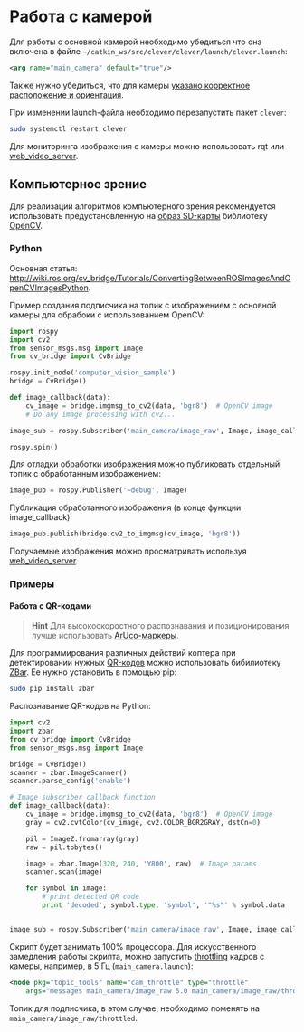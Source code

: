 # Работа с камерой

Для работы с основной камерой необходимо убедиться что она включена в файле `~/catkin_ws/src/clever/clever/launch/clever.launch`:

```xml
<arg name="main_camera" default="true"/>
```

Также нужно убедиться, что для камеры [указано корректное расположение и ориентация](camera_frame.md).

При изменении launch-файла необходимо перезапустить пакет `clever`:

```bash
sudo systemctl restart clever
```

Для мониторинга изображения с камеры можно использовать rqt или [web_video_server](web_video_server.md).

## Компьютерное зрение

Для реализации алгоритмов компьютерного зрения рекомендуется использовать предустановленную на [образ SD-карты](microsd_images.md) библиотеку [OpenCV](https://opencv.org).

### Python

Основная статья: http://wiki.ros.org/cv_bridge/Tutorials/ConvertingBetweenROSImagesAndOpenCVImagesPython.

Пример создания подписчика на топик с изображением с основной камеры для обрабоки с использованием OpenCV:

```python
import rospy
import cv2
from sensor_msgs.msg import Image
from cv_bridge import CvBridge

rospy.init_node('computer_vision_sample')
bridge = CvBridge()

def image_callback(data):
    cv_image = bridge.imgmsg_to_cv2(data, 'bgr8')  # OpenCV image
    # Do any image processing with cv2...

image_sub = rospy.Subscriber('main_camera/image_raw', Image, image_callback)

rospy.spin()
```

Для отладки обработки изображения можно публиковать отдельный топик с обработанным изображением:

```python
image_pub = rospy.Publisher('~debug', Image)
```

Публикация обработанного изображения (в конце функции image_callback):

```python
image_pub.publish(bridge.cv2_to_imgmsg(cv_image, 'bgr8'))
```

Получаемые изображения можно просматривать используя [web_video_server](web_video_server.md).

### Примеры

#### Работа с QR-кодами

> **Hint** Для высокоскоростного распознавания и позиционирования лучше использовать [ArUco-маркеры](aruco.md).

Для программирования различных действий коптера при детектировании нужных [QR-кодов](https://ru.wikipedia.org/wiki/QR-код) можно использовать бибилиотеку [ZBar](http://zbar.sourceforge.net). Ее нужно установить в помощью pip:

```bash
sudo pip install zbar
```

Распознавание QR-кодов на Python:

```python
import cv2
import zbar
from cv_bridge import CvBridge
from sensor_msgs.msg import Image

bridge = CvBridge()
scanner = zbar.ImageScanner()
scanner.parse_config('enable')

# Image subscriber callback function
def image_callback(data):
    cv_image = bridge.imgmsg_to_cv2(data, 'bgr8')  # OpenCV image
    gray = cv2.cvtColor(cv_image, cv2.COLOR_BGR2GRAY, dstCn=0)

    pil = ImageZ.fromarray(gray)
    raw = pil.tobytes()

    image = zbar.Image(320, 240, 'Y800', raw)  # Image params
    scanner.scan(image)

    for symbol in image:
        # print detected QR code
        print 'decoded', symbol.type, 'symbol', '"%s"' % symbol.data


image_sub = rospy.Subscriber('main_camera/image_raw', Image, image_callback, queue_size=1)
```

Скрипт будет занимать 100% процессора. Для искусственного замедления работы скрипта, можно запустить [throttling](http://wiki.ros.org/topic_tools/throttle) кадров с камеры, например, в 5 Гц (`main_camera.launch`):

```xml
<node pkg="topic_tools" name="cam_throttle" type="throttle"
    args="messages main_camera/image_raw 5.0 main_camera/image_raw/throttled"/>
```

Топик для подписчика, в этом случае, необходимо поменять на `main_camera/image_raw/throttled`.

